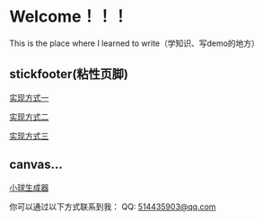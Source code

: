 # Welcome！！！
This is the place where I learned to write（学知识、写demo的地方）

## stickfooter(粘性页脚)

[实现方式一](https://jialj.github.io/stickfooter/index1.html)

[实现方式二](https://jialj.github.io/stickfooter/index2.html)

[实现方式三](https://jialj.github.io/stickfooter/index3.html)


## canvas...

[小球生成器](https://jialj.github.io/animation/ballcreat/index.html)


你可以通过以下方式联系到我：
QQ: 514435903@qq.com
